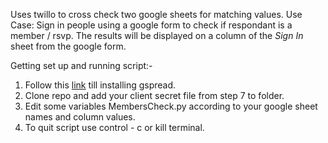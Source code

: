 Uses twillo to cross check two google sheets for matching values. 
Use Case: Sign in people using a google form to check if respondant is a member / rsvp. The results will be displayed on a column of the *Sign In* sheet from the google form.

Getting set up and running script:- 

1. Follow this [link](https://www.twilio.com/blog/2017/02/an-easy-way-to-read-and-write-to-a-google-spreadsheet-in-python.html) till installing gspread.
2. Clone repo and add your client secret file from step 7 to folder.
3. Edit some variables MembersCheck.py according to your google sheet names and column values.
4. To quit script use control - c or kill terminal.
